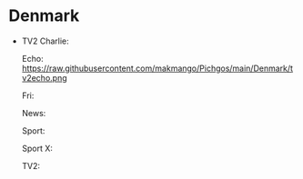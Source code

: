 # Denmark
- TV2
  Charlie:

  Echo: https://raw.githubusercontent.com/makmango/Pichgos/main/Denmark/tv2echo.png

  Fri:

  News:

  Sport:

  Sport X:

  TV2:

 
